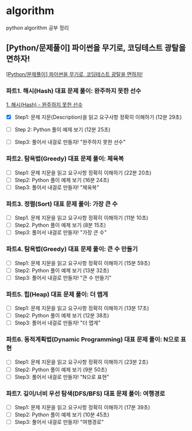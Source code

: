 # algorithm
python algorithm 공부 정리 
## [Python/문제풀이] 파이썬을 무기로, 코딩테스트 광탈을 면하자!
[[Python/문제풀이] 파이썬을 무기로, 코딩테스트 광탈을 면하자!](https://programmers.co.kr/learn/courses/9877#curriculum)

### 파트1. 해시(Hash) 대표 문제 풀이: 완주하지 못한 선수 
[1. 해시(Hash) - 완주하지 못한 선수](https://github.com/jaehui327/algorithm/tree/master/1.%20%ED%95%B4%EC%8B%9C(Hash)%20-%20%EC%99%84%EC%A3%BC%ED%95%98%EC%A7%80%20%EB%AA%BB%ED%95%9C%20%EC%84%A0%EC%88%98)

- [x] Step1: 문제 지문(Description)을 읽고 요구사항 정확히 이해하기 (12분 29초)
- [ ] Step 2: Python 풀이 예제 보기 (12분 25초)
- [ ] Step3: 풀어서 내걸로 만들자! "완주하지 못한 선수"


### 파트2. 탐욕법(Greedy) 대표 문제 풀이: 체육복 
- [ ] Step1: 문제 지문을 읽고 요구사항 정확히 이해하기 (22분 20초)
- [ ] Step2: Python 풀이 예제 보기 (16분 24초)
- [ ] Step3: 풀어서 내걸로 만들자! "체육복"

### 파트3. 정렬(Sort) 대표 문제 풀이: 가장 큰 수 
- [ ] Step1. 문제 지문을 읽고 요구사항 정확히 이해하기 (11분 10초)
- [ ] Step2. Python 풀이 예제 보기 (8분 15초)
- [ ] Step3: 풀어서 내걸로 만들자! "가장 큰 수"

### 파트4. 탐욕법(Greedy) 대표 문제 풀이: 큰 수 만들기 
- [ ] Step1: 문제 지문을 읽고 요구사항 정확히 이해하기 (15분 59초)
- [ ] Step2: Python 풀이 예제 보기 (13분 32초)
- [ ] Step3: 풀어서 내걸로 만들자! "큰 수 만들기"

### 파트5. 힙(Heap) 대표 문제 풀이: 더 맵게 
- [ ] Step1: 문제 지문을 읽고 요구사항 정확히 이해하기 (13분 17초)
- [ ] Step2: Python 풀이 예제 보기 (12분 38초)
- [ ] Step3: 풀어서 내걸로 만들자! "더 맵게"

### 파트6. 동적계획법(Dynamic Programming) 대표 문제 풀이: N으로 표현 
- [ ] Step1: 문제 지문을 읽고 요구사항 정확히 이해하기 (23분 2초)
- [ ] Step2: Python 풀이 예제 보기 (9분 50초)
- [ ] Step3: 풀어서 내걸로 만들자! "N으로 표현"

### 파트7. 깊이/너비 우선 탐색(DFS/BFS) 대표 문제 풀이: 여행경로
- [ ] Step1: 문제 지문을 읽고 요구사항 정확히 이해하기 (17분 39초)
- [ ] Step2: Python 풀이 예제 보기 (10분 45초)
- [ ] Step3: 풀어서 내걸로 만들자! "여행경로"
